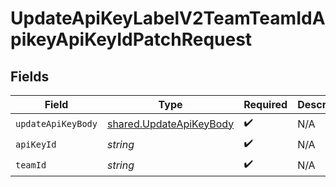 # UpdateApiKeyLabelV2TeamTeamIdApikeyApiKeyIdPatchRequest


## Fields

| Field                                                                     | Type                                                                      | Required                                                                  | Description                                                               |
| ------------------------------------------------------------------------- | ------------------------------------------------------------------------- | ------------------------------------------------------------------------- | ------------------------------------------------------------------------- |
| `updateApiKeyBody`                                                        | [shared.UpdateApiKeyBody](../../../sdk/models/shared/updateapikeybody.md) | :heavy_check_mark:                                                        | N/A                                                                       |
| `apiKeyId`                                                                | *string*                                                                  | :heavy_check_mark:                                                        | N/A                                                                       |
| `teamId`                                                                  | *string*                                                                  | :heavy_check_mark:                                                        | N/A                                                                       |